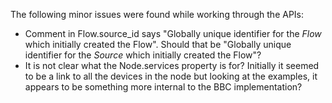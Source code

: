 The following minor issues were found while working through the APIs:

* Comment in Flow.source_id says "Globally unique identifier for the _Flow_ which
  initially created the Flow". Should that be "Globally unique identifier for the
  _Source_ which initially created the Flow"?
* It is not clear what the Node.services property is for? Initially it seemed
  to be a link to all the devices in the node but looking at the examples, it
  appears to be something more internal to the BBC implementation?
